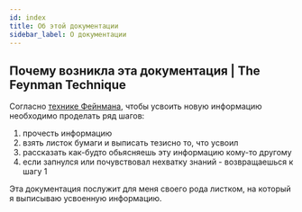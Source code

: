 ```yaml
---
id: index
title: Об этой документации
sidebar_label: О документации
---
```


## Почему возникла эта документация | The Feynman Technique

Согласно [технике Фейнмана](https://www.youtube.com/watch?v=tkm0TNFzIeg), чтобы усвоить новую информацию необходимо проделать
ряд шагов: 
1) прочесть информацию
2) взять листок бумаги и выписать тезисно то, что усвоил
3) рассказать как-будто обьясняешь эту информацию кому-то другому
4) если запнулся или почувствовал нехватку знаний - возвращаешься к шагу 1

Эта документация послужит для меня своего рода листком, на который я выписываю усвоенную информацию.

